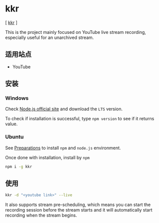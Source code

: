 # kkr

[ [kkr](https://github.com/Last-Order/kkr) ]

This is the project mainly focused on YouTube live stream recording, especially useful for an unarchived stream.

## 适用站点

- YouTube

## 安装

### Windows

Check [Node.js official site](https://nodejs.org/) and download the `LTS` version.

To check if installation is successful, type `npm version` to see if it returns value.

### Ubuntu

See [Preparations](/docs/preparation/ubuntu?id=nodejs) to install `npm` and `node.js` environment.

Once done with installation, install by `npm`

```bash
npm i -g kkr
```

## 使用

```bash
kkr -d "<youtube link>" --live
```

It also supports stream pre-scheduling, which means you can start the recording session before the stream starts and it will automatically start recording when the stream begins.
